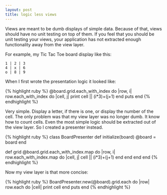 ```yaml
---
layout: post
title: logic less views
---
```

Views are meant to be dumb displays of simple data. Because of that, views
should have no unit testing on top of them.  If you feel that you should be unit
testing your views, your application has not extracted enough functionality
away from the view layer.

For example, my Tic Tac Toe board display like this:

    1 | 2 | 3
    4 | x | 6
    o | 8 | 9

When I first wrote the presentation logic it looked like:

{% highlight ruby %}
@board.grid.each_with_index do |row, i|
   row.each_with_index do |cell, j|
     print cell || (i*3)+(j+1)
   end
   puts
end
{% endhighlight %}

Very simple. Display a letter, if there is one, or display the number of the
cell.  The only problem was that my view layer was no longer dumb.  It know how
to count cells.  Even the most simple logic should be extracted out of the view
layer.  So I created a presenter instead.

{% highlight ruby %}
class BoardPresenter
  def initialize(board)
    @board = board
  end

  def grid
    @board.grid.each_with_index.map do |row, i|
       row.each_with_index.map do |cell, j|
         cell || (i*3)+(j+1)
       end
    end
  end
end
{% endhighlight %}

Now my view layer is that more concise:

{% highlight ruby %}
BoardPresenter.new(@board).grid.each do |row|
  row.each do |cell|
    print cell
  end
  puts
end
{% endhighlight %}
